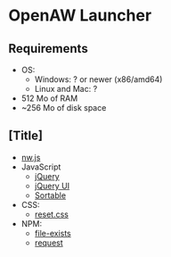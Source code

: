 # OpenAW Launcher


## Requirements
* OS:
  * Windows: ? or newer (x86/amd64)
  * Linux and Mac: ?
* 512 Mo of RAM
* ~256 Mo of disk space

## [Title]
* [nw.js](http://nwjs.io/)
* JavaScript
  * [jQuery](https://jquery.com/)
  * [jQuery UI](http://jqueryui.com)
  * [Sortable](https://github.com/RubaXa/Sortable/)
* CSS:
  * [reset.css](http://meyerweb.com/eric/tools/css/reset)
* NPM:
  * [file-exists](https://www.npmjs.com/package/file-exists)
  * [request](https://www.npmjs.com/package/request)